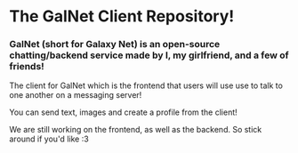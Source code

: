 # The GalNet Client Repository!
### GalNet (short for Galaxy Net) is an open-source chatting/backend service made by I, my girlfriend, and a few of friends!

The client for GalNet which is the frontend that users will use use to talk to one another on a messaging server!

You can send text, images and create a profile from the client!

We are still working on the frontend, as well as the backend. So stick around if you'd like :3
